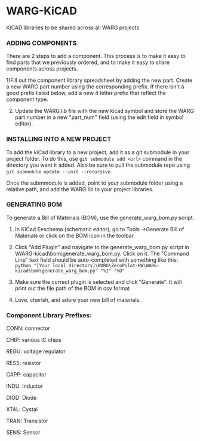 # WARG-KiCAD

KiCAD libraries to be shared across all WARG projects

### ADDING COMPONENTS

There are 2 steps to add a component. This process is to make it easy to find parts that we previously ordered, and to make it easy to share components across projects.

1)Fill out the component library spreadsheet by adding the new part. Create a new WARG part number using the corresponding prefix. If there isn't a good prefix listed below, add a new 4 letter prefix that reflect the component type.

2) Update the WARG.lib file with the new kicad symbol and store the WARG part number in a new "part_num" field (using the edit field in symbol editor).


### INSTALLING INTO A NEW PROJECT

To add the kiCad library to a new project, add it as a git submodule in your project folder. To do this, use ```git submodule add <url>``` command in the directory you want it added. Also be sure to pull the submodule repo using ```git submodule update --init --recursive```.

Once the submmodule is added, point to your submodule folder using a relative path, and add the WARG.lib to your project libraries.


### GENERATING BOM

To generate a Bill of Materials (BOM), use the generate_warg_bom.py script.

1. In KiCad Eeschema (schematic editor), go to Tools ->Generate Bill of Materials or click on the BOM icon in the toolbar.

2. Click "Add Plugin" and navigate to the generate_warg_bom.py script in \WARG-kicad\bom\generate_warg_bom.py. Click on it. The "Command Line" text field should be auto-completed with something like this:
 ```python "[Your local directory]\WARG\ZeroPilot-HW\WARG-kicad\bom\generate_warg_bom.py" "%I" "%O"  ```

3. Make sure the correct plugin is selected and click "Generate". It will print out the file path of the BOM in csv format

4. Love, cherish, and adore your new bill of materials.


### Component Library Prefixes:

CONN: connector

CHIP: various IC chips

REGU: voltage regulator

RESS: resistor

CAPP: capacitor

INDU: Inductor

DIOD: Diode

XTAL: Cystal

TRAN: Transistor

SENS: Sensor

